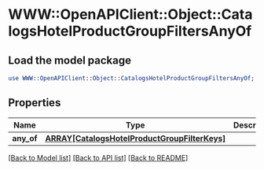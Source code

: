 # WWW::OpenAPIClient::Object::CatalogsHotelProductGroupFiltersAnyOf

## Load the model package
```perl
use WWW::OpenAPIClient::Object::CatalogsHotelProductGroupFiltersAnyOf;
```

## Properties
Name | Type | Description | Notes
------------ | ------------- | ------------- | -------------
**any_of** | [**ARRAY[CatalogsHotelProductGroupFilterKeys]**](CatalogsHotelProductGroupFilterKeys.md) |  | 

[[Back to Model list]](../README.md#documentation-for-models) [[Back to API list]](../README.md#documentation-for-api-endpoints) [[Back to README]](../README.md)


